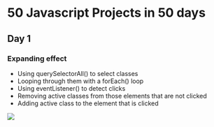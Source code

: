 # 50 Javascript Projects in 50 days

## Day 1

### Expanding effect

- Using querySelectorAll() to select classes
- Looping through them with a forEach() loop
- Using eventListener() to detect clicks
- Removing active classes from those elements that are not clicked
- Adding active class to the element that is clicked

![](/videos/edi_pics.gif)
